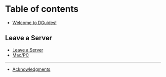 # Table of contents

* [Welcome to DGuides!](README.md)

## Leave a Server

* [Leave a Server](leave-a-server/leave-a-server.md)
* [Mac/PC](leave-a-server/mac-pc.md)

***

* [Acknowledgments](acknowledgments.md)
